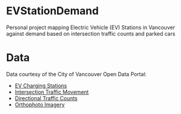 # EVStationDemand
Personal project mapping Electric Vehicle (EV) Stations in Vancouver against demand based on intersection traffic counts and parked cars

# Data

Data courtesy of the City of Vancouver Open Data Portal:

- [EV Charging Stations](https://opendata.vancouver.ca/explore/dataset/electric-vehicle-charging-stations/information/)
- [Intersection Traffic Movement](https://opendata.vancouver.ca/explore/dataset/intersection-traffic-movement-counts/information/)
- [Directional Traffic Counts](https://opendata.vancouver.ca/explore/dataset/directional-traffic-count-locations/information/)
- [Orthophoto Imagery](https://opendata.vancouver.ca/explore/dataset/orthophoto-imagery-2022/information/)

